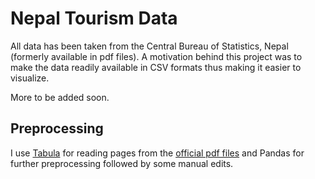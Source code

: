 # Nepal Tourism Data

All data has been taken from the Central Bureau of Statistics, Nepal (formerly available in pdf files). A motivation behind this project was to make the data readily available in CSV formats thus making it easier to visualize.

More to be added soon.

## Preprocessing

I use [Tabula](https://pypi.org/project/tabula-py/) for reading pages from the [official pdf files](http://tourism.gov.np/files/statistics/19.pdf) and Pandas for further preprocessing followed by some manual edits.
